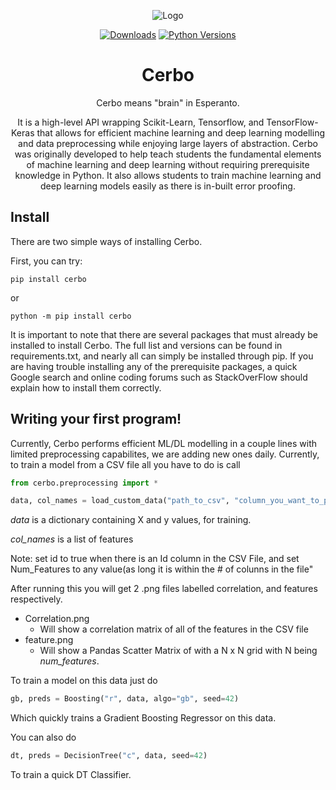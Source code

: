 <div align="center">

![Logo](images/cerbo_logo_2.png)

[![Downloads](https://static.pepy.tech/personalized-badge/cerbo?period=total&units=none&left_color=black&right_color=orange&left_text=Downloads)](https://pepy.tech/project/cerbo)
[![Python Versions](https://img.shields.io/pypi/pyversions/cerbo.svg?style=plastic)](https://https://pypi.org/project/cerbo/0.1.2/)

# Cerbo

Cerbo means "brain" in Esperanto. 

It is a high-level API wrapping Scikit-Learn, Tensorflow, and TensorFlow-Keras that allows for efficient machine learning and deep learning modelling and data preprocessing while enjoying large layers of abstraction. Cerbo was originally developed to help teach students the fundamental elements of machine learning and deep learning without requiring prerequisite knowledge in Python. It also allows students to train machine learning and deep learning models easily as there is in-built error proofing.

</div>

## Install

There are two simple ways of installing Cerbo.

First, you can try:
```
pip install cerbo
```

or

```
python -m pip install cerbo
```

It is important to note that there are several packages that must already be installed to install Cerbo. The full list and versions can be found in requirements.txt, and nearly all can simply be installed through pip. If you are having trouble installing any of the prerequisite packages, a quick Google search and online coding forums such as StackOverFlow should explain how to install them correctly.

## Writing your first program!

Currently, Cerbo performs efficient ML/DL modelling in a couple lines with limited preprocessing capabilites, we are adding new ones daily. Currently, to train a model from a CSV file all you have to do is call 

```python
from cerbo.preprocessing import *

data, col_names = load_custom_data("path_to_csv", "column_you_want_to_predict", num_features=4, id=False)
```

*data* is a dictionary containing X and y values, for training.


*col_names* is a list of features 


Note: set id to true when there is an Id column in the CSV File, and set Num_Features to any value(as long it is within the # of colunns in the file"


After running this you will get 2 .png files labelled correlation, and features respectively.
* Correlation.png
  * Will show a correlation matrix of all of the features in the CSV file
* feature.png
  * Will show a Pandas Scatter Matrix of with a N x N grid with N being *num_features*.
 

To train a model on this data just do


```python
gb, preds = Boosting("r", data, algo="gb", seed=42) 
```


Which quickly trains a Gradient Boosting Regressor on this data. 


You can also do 

```python
dt, preds = DecisionTree("c", data, seed=42)
```

To train a quick DT Classifier. 
